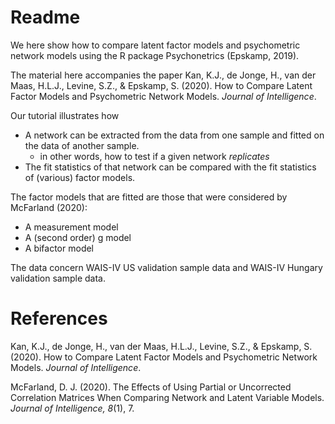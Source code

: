 # Readme

We here show how to compare latent factor models and psychometric network models using the R package Psychonetrics (Epskamp, 2019). 

The material here accompanies the paper Kan, K.J., de Jonge, H., van der Maas, H.L.J., Levine, S.Z., & Epskamp, S. (2020). How to Compare Latent Factor Models and Psychometric Network Models. *Journal of Intelligence*.

Our tutorial illustrates how
-  A network can be extracted from the data from one sample and fitted on the data of another sample. 
     - in other words, how to test if a given network *replicates*
- The fit statistics of that network can be compared with the fit statistics of (various) factor models. 

The factor models that are fitted are those that were considered by McFarland (2020):
- A measurement model                                           
- A (second order) g model                                                    
- A bifactor model                                                       

The data concern WAIS-IV US validation sample data and WAIS-IV Hungary validation sample data. 

# References

Kan, K.J., de Jonge, H., van der Maas, H.L.J., Levine, S.Z., & Epskamp, S. (2020). How to Compare Latent Factor Models and Psychometric Network Models. *Journal of Intelligence*.

McFarland, D. J. (2020). The Effects of Using Partial or Uncorrected Correlation Matrices When Comparing Network and Latent Variable Models. *Journal of Intelligence, 8*(1), 7.
